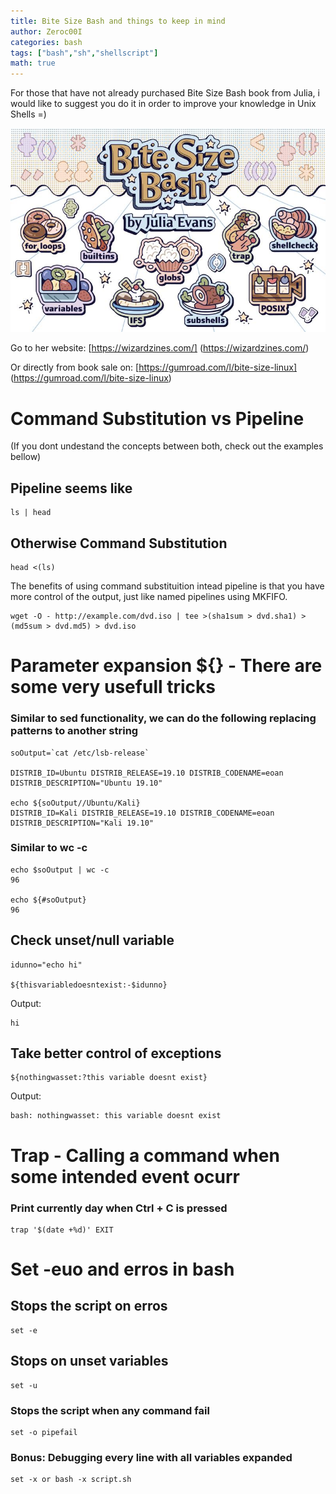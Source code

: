 ```yaml
---
title: Bite Size Bash and things to keep in mind
author: Zeroc00I
categories: bash
tags: ["bash","sh","shellscript"]
math: true
---
```


 For those that have not already purchased Bite Size Bash book from Julia, i would like to suggest you do it in order to improve your knowledge in Unix Shells =)

 ![Bite Size Bash Book](/assets/img/bitesizebash.jpg)

 Go to her website:
 [https://wizardzines.com/] (https://wizardzines.com/)
 
 Or directly from book sale on: 
 [https://gumroad.com/l/bite-size-linux] (https://gumroad.com/l/bite-size-linux)

#  Command Substitution vs Pipeline
 (If you dont undestand the concepts between both, check out the examples bellow)

## Pipeline seems like

	ls | head

## Otherwise Command Substitution

	head <(ls)

 The benefits of using command substituition intead pipeline is that you have more control of the output, just like named pipelines using MKFIFO.

	wget -O - http://example.com/dvd.iso | tee >(sha1sum > dvd.sha1) >(md5sum > dvd.md5) > dvd.iso

# Parameter expansion ${} - There are some very usefull tricks

### Similar to sed functionality, we can do the following replacing patterns to another string

	soOutput=`cat /etc/lsb-release`

	DISTRIB_ID=Ubuntu DISTRIB_RELEASE=19.10 DISTRIB_CODENAME=eoan DISTRIB_DESCRIPTION="Ubuntu 19.10"

	echo ${soOutput//Ubuntu/Kali}
	DISTRIB_ID=Kali DISTRIB_RELEASE=19.10 DISTRIB_CODENAME=eoan DISTRIB_DESCRIPTION="Kali 19.10"


### Similar to wc -c

	echo $soOutput | wc -c
	96

	echo ${#soOutput}
	96

## Check unset/null variable

	idunno="echo hi"

	${thisvariabledoesntexist:-$idunno}

 Output: 

	hi

## Take better control of exceptions

	${nothingwasset:?this variable doesnt exist}

 Output:

	bash: nothingwasset: this variable doesnt exist

# Trap - Calling a command when some intended event ocurr

### Print currently day when Ctrl + C is pressed

	trap '$(date +%d)' EXIT

# Set -euo and erros in bash

## Stops the script on erros

	set -e

## Stops on unset variables

	set -u

### Stops the script when any command fail

	set -o pipefail

### Bonus: Debugging every line with all variables expanded

	set -x or bash -x script.sh
